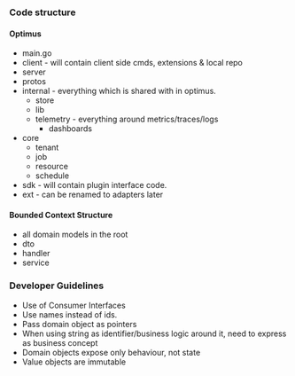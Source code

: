 ### Code structure

#### Optimus
- main.go
- client - will contain client side cmds, extensions & local repo
- server
- protos
- internal - everything which is shared with in optimus.
  - store
  - lib
  - telemetry - everything around metrics/traces/logs
    - dashboards
- core
  - tenant
  - job
  - resource
  - schedule
- sdk - will contain plugin interface code.
- ext - can be renamed to adapters later

#### Bounded Context Structure
- all domain models in the root
- dto
- handler
- service

### Developer Guidelines
- Use of Consumer Interfaces
- Use names instead of ids.
- Pass domain object as pointers
- When using string as identifier/business logic around it, need to express as business concept
- Domain objects expose only behaviour, not state
- Value objects are immutable

